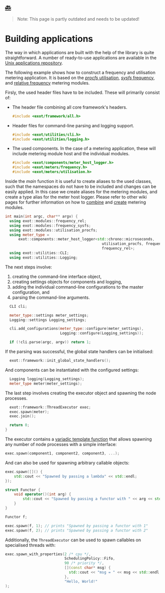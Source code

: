 [:back:](/home)
---

> Note: This page is partly outdated and needs to be updated!

# Building applications

The way in which applications are built with the help of the library is quite straightforward. A number of ready-to-use applications are available in the [Unix applications repository](https://gitlab.ethz.ch/tec/public/exot/app_unx).

The following example shows how to construct a frequency and utilisation metering application. It is based on the [_procfs_ utilisation](https://gitlab.ethz.ch/tec/public/exot/app_lib/blob/master/include/exot/meters/utilisation_procfs.h), [_sysfs_ frequency](https://gitlab.ethz.ch/tec/public/exot/app_lib/blob/master/include/exot/meters/frequency_sysfs.h), and [relative frequency](https://gitlab.ethz.ch/tec/public/exot/app_lib/blob/master/include/exot/meters/frequency_rel.h) metering modules.

Firsly, the used header files have to be included. These will primarily consist of:

- The header file combining all core framework's headers.
  ```c++
  #include <exot/framework/all.h>
  ```
- Header files for command-line parsing and logging support.
  ```c++
  #include <exot/utilities/cli.h>
  #include <exot/utilities/logging.h>
  ```
- The used components. In the case of a metering application, these will include metering module host and the individual modules.
  ```c++
  #include <exot/components/meter_host_logger.h>
  #include <exot/meters/frequency.h>
  #include <exot/meters/utilisation.h>
  ```

Inside the *main* function it is useful to create aliases to the used classes, such that the namespaces do not have to be included and changes can be easily applied. In this case we create aliases for the metering modules, and create a type alias for the meter host logger. Please refer to other wiki pages for further information on how to [combine](2.-How-to's/Assembing-metering-modules) and [create](2.-How-to's/Creating-metering-modules) metering modules.

```c++
int main(int argc, char** argv) {
  using exot::modules::frequency_rel;
  using exot::modules::frequency_sysfs;
  using exot::modules::utilisation_procfs;
  using meter_type =
      exot::components::meter_host_logger<std::chrono::microseconds,
                                            utilisation_procfs, frequency_sysfs,
                                            frequency_rel>;
  using exot::utilities::CLI;
  using exot::utilities::Logging;
```

The next steps involve:

1. creating the command-line interface object,
2. creating settings objects for components and logging,
3. adding the individual command-line configurations to the master configuration, and
4. parsing the command-line arguments.

```c++
  CLI cli;

  meter_type::settings meter_settings;
  Logging::settings Logging_settings;

  cli.add_configurations(meter_type::configure(meter_settings),
                         Logging::configure(Logging_settings));

  if (!cli.parse(argc, argv)) return 1;
```

If the parsing was successful, the global state handlers can be initialised:

```c++
  exot::framework::init_global_state_handlers();
```

And components can be instantiated with the configured settings:

```c++
  Logging logging(Logging_settings);
  meter_type meter(meter_settings);
```

The last step involves creating the executor object and spawning the node processes.

```c++
  exot::framework::ThreadExecutor exec;
  exec.spawn(meter);
  exec.join();

  return 0;
}
```

The executor contains a [variadic template function](https://gitlab.ethz.ch/tec/research/benchmark_suite/app_lib/blob/master/include/covert/framework/executor.h#L79) that allows spawning any number of node processes with a simple interface:

```c++
exec.spawn(component1, component2, component3, ...);
```

And can also be used for spawning arbitrary callable objects:

```c++
exec.spawn([]() {
    std::cout << "Spawned by passing a lambda" << std::endl;
});

struct Functor {
    void operator()(int arg) {
        std::cout << "Spawned by passing a functor with " << arg << std::endl;
    }
}

Functor f;

exec.spawn(f, 1); // prints "Spawned by passing a functor with 1"
exec.spawn(f, 2); // prints "Spawned by passing a functor with 2"
```

Additionally, the `ThreadExecutor` can be used to spawn callables on specialised threads with:

```c++
exec.spawn_with_properties(2 /* cpu */,
                           SchedulingPolicy::Fifo,
                           90 /* priority */,
                           [](const char* msg) {
                             std::cout << "msg = " << msg << std::endl;
                           },
                           "Hello, World!"
);
```
